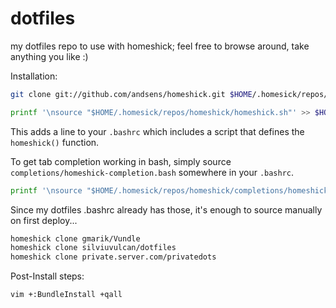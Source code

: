 dotfiles
========

my dotfiles repo to use with homeshick; feel free to browse around, take anything you like :)

Installation:

```sh
git clone git://github.com/andsens/homeshick.git $HOME/.homesick/repos/homeshick
```

```sh
printf '\nsource "$HOME/.homesick/repos/homeshick/homeshick.sh"' >> $HOME/.bashrc
```
This adds a line to your `.bashrc` which includes a script that defines the `homeshick()` function.

To get tab completion working in bash, simply source
`completions/homeshick-completion.bash` somewhere in your `.bashrc`.

```sh
printf '\nsource "$HOME/.homesick/repos/homeshick/completions/homeshick-completion.bash"' >> $HOME/.bashrc
```

Since my dotfiles .bashrc already has those, it's enough to source manually on first deploy...

```sh
homeshick clone gmarik/Vundle
homeshick clone silviuvulcan/dotfiles
homeshick clone private.server.com/privatedots
```

Post-Install steps:

```sh
vim +:BundleInstall +qall
```

